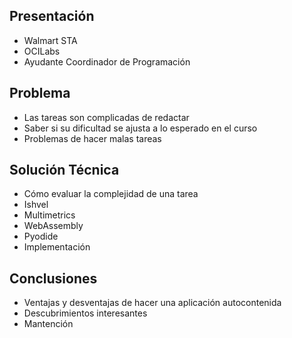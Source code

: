 ## Presentación

* Walmart STA
* OCILabs
* Ayudante Coordinador de Programación

## Problema

* Las tareas son complicadas de redactar
* Saber si su dificultad se ajusta a lo esperado en el curso
* Problemas de hacer malas tareas

## Solución Técnica

* Cómo evaluar la complejidad de una tarea
* Ishvel
* Multimetrics
* WebAssembly
* Pyodide
* Implementación

## Conclusiones

* Ventajas y desventajas de hacer una aplicación autocontenida
* Descubrimientos interesantes 
* Mantención
